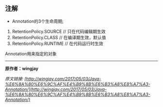 ## 注解

- Annotation的3个生命周期;

 1. RetentionPolicy.SOURCE  // 只在代码编辑期生效
 2. RetentionPolicy.CLASS  // 在编译期生效，默认值
 3. RetentionPolicy.RUNTIME // 在代码运行时生效
 
Annotation用来指定的对象

---

**原作者：wingjay**

_原文链接: [http://wingjay.com/2017/05/03/Java-%E6%8A%80%E6%9C%AF%E4%B9%8B%E6%B3%A8%E8%A7%A3-Annotation/](http://wingjay.com/2017/05/03/Java-%E6%8A%80%E6%9C%AF%E4%B9%8B%E6%B3%A8%E8%A7%A3-Annotation/)_

